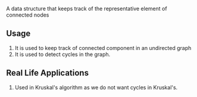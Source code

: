 A data structure that keeps track of the representative element of connected nodes

## Usage
1. It is used to keep track of connected component in an undirected graph
2. It is used to detect cycles in the graph.

## Real Life Applications
1. Used in Kruskal's algorithm as we do not want cycles in Kruskal's.